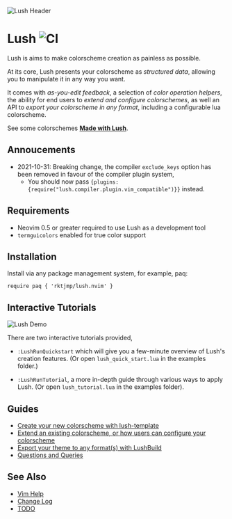 ![Lush Header](../assets/images/header.gif)

Lush ![CI](https://github.com/rktjmp/lush.nvim/workflows/CI/badge.svg)
====

Lush is aims to make colorscheme creation as painless as possible.

At its core, Lush presents your colorscheme as *structured data*, allowing
you to manipulate it in any way you want.

It comes with *as-you-edit feedback*, a selection of *color operation helpers*,
the ability for end users to *extend and configure colorschemes*, as well an
API to *export your colorscheme in any format*, including a configurable lua
colorscheme.

See some colorschemes [**Made with Lush**](made_with_lush/README.md#made-with-lush).

Annoucements
------------

- 2021-10-31: Breaking change, the compiler `exclude_keys` option has been
  removed in favour of the compiler plugin system,
  - You should now pass `{plugins:  {require("lush.compiler.plugin.vim_compatible")}}` instead.

Requirements
------------

- Neovim 0.5 or greater required to use Lush as a development tool
- `termguicolors` enabled for true color support

Installation
------------

Install via any package management system, for example, paq:

```vim
require paq { 'rktjmp/lush.nvim' }
```

Interactive Tutorials
---------------------

![Lush Demo](../assets/images/demo.gif)

There are two interactive tutorials provided,

- `:LushRunQuickstart` which will give you a few-minute overview of Lush's
  creation features. (Or open `lush_quick_start.lua` in the examples folder.)

- `:LushRunTutorial`, a more in-depth guide through various ways to apply Lush.
  (Or open `lush_tutorial.lua` in the examples folder).

Guides
------

- [Create your new colorscheme with lush-template](create_theme.md)
- [Extend an existing colorscheme, or how users can configure your
  colorscheme](extend_theme.md)
- [Export your theme to any format(s) with LushBuild](lush_build.md)
- [Questions and Queries](faq.md)

See Also
--------

- [Vim Help](doc/lush.txt)
- [Change Log](CHANGELOG.md)
- [TODO](TODO.md)
